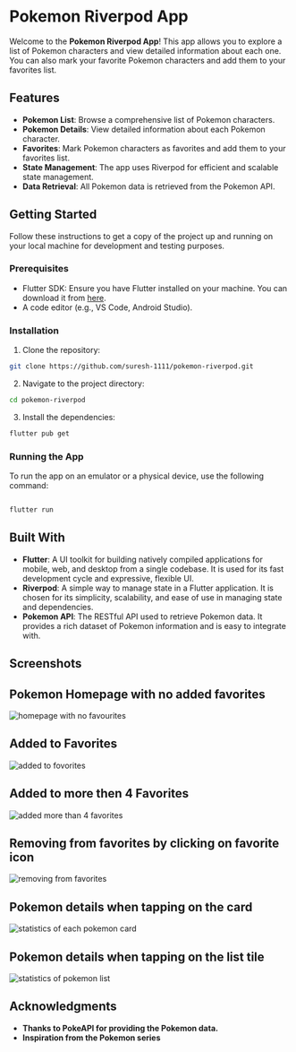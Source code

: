 # Pokemon Riverpod App

Welcome to the **Pokemon Riverpod App**! This app allows you to explore a list of Pokemon characters and view detailed information about each one. You can also mark your favorite Pokemon characters and add them to your favorites list.

## Features

- **Pokemon List**: Browse a comprehensive list of Pokemon characters.
- **Pokemon Details**: View detailed information about each Pokemon character.
- **Favorites**: Mark Pokemon characters as favorites and add them to your favorites list.
- **State Management**: The app uses Riverpod for efficient and scalable state management.
- **Data Retrieval**: All Pokemon data is retrieved from the Pokemon API.

## Getting Started

Follow these instructions to get a copy of the project up and running on your local machine for development and testing purposes.

### Prerequisites

- Flutter SDK: Ensure you have Flutter installed on your machine. You can download it from [here](https://flutter.dev/docs/get-started/install).
- A code editor (e.g., VS Code, Android Studio).

### Installation

1. Clone the repository:

```bash
git clone https://github.com/suresh-1111/pokemon-riverpod.git

```

2. Navigate to the project directory:

```bash
cd pokemon-riverpod
```

3. Install the dependencies:

```bash
flutter pub get
```

### Running the App

To run the app on an emulator or a physical device, use the following command:

```bash

flutter run
```
## Built With

- **Flutter**: A UI toolkit for building natively compiled applications for mobile, web, and desktop from a single codebase. It is used for its fast development cycle and expressive, flexible UI.
- **Riverpod**: A simple way to manage state in a Flutter application. It is chosen for its simplicity, scalability, and ease of use in managing state and dependencies.
- **Pokemon API**: The RESTful API used to retrieve Pokemon data. It provides a rich dataset of Pokemon information and is easy to integrate with.

## Screenshots



## Pokemon Homepage with no added favorites 


![homepage with no favourites](https://github.com/suresh-1111/pokemon-riverpod/assets/120545788/4f41405a-7ca8-4913-afd2-fe6df74fab6d)



## Added to Favorites 


![added to fovorites ](https://github.com/suresh-1111/pokemon-riverpod/assets/120545788/ce74814e-2869-4049-864f-291d443f792d)



## Added to more then 4 Favorites 


![added more than 4 favorites](https://github.com/suresh-1111/pokemon-riverpod/assets/120545788/57762915-b0cd-44df-bfae-d381cc5ba5b2)



## Removing from favorites by clicking on favorite icon



![removing from favorites](https://github.com/suresh-1111/pokemon-riverpod/assets/120545788/f786a475-3d3c-4522-861f-36ceea2fbef4)




## Pokemon details when tapping on the card 


![statistics of each pokemon card](https://github.com/suresh-1111/pokemon-riverpod/assets/120545788/abb08dc8-b582-471d-9787-dec8b62c9b38)




## Pokemon details when tapping on the list tile


![statistics of pokemon list](https://github.com/suresh-1111/pokemon-riverpod/assets/120545788/e951e8f8-2976-428c-b389-ca371d438394)



## Acknowledgments
- **Thanks to PokeAPI for providing the Pokemon data.**
- **Inspiration from the Pokemon series**



